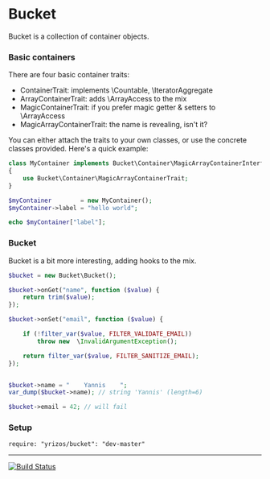 Bucket
======

Bucket is a collection of container objects.

### Basic containers

There are four basic container traits: 

- ContainerTrait: implements \Countable, \IteratorAggregate
- ArrayContainerTrait: adds \ArrayAccess to the mix
- MagicContainerTrait: if you prefer magic getter & setters to \ArrayAccess
- MagicArrayContainerTrait: the name is revealing, isn't it?

You can either attach the traits to your own classes, or use the concrete classes provided. Here's a quick example: 

```php
class MyContainer implements Bucket\Container\MagicArrayContainerInterface
{
    use Bucket\Container\MagicArrayContainerTrait;
}

$myContainer        = new MyContainer();
$myContainer->label = "hello world";

echo $myContainer["label"];
```

### Bucket

Bucket is a bit more interesting, adding hooks to the mix.

```php
$bucket = new Bucket\Bucket();

$bucket->onGet("name", function ($value) {
    return trim($value);
});

$bucket->onSet("email", function ($value) {

    if (!filter_var($value, FILTER_VALIDATE_EMAIL))
        throw new  \InvalidArgumentException();

    return filter_var($value, FILTER_SANITIZE_EMAIL);
});


$bucket->name = "    Yannis    ";
var_dump($bucket->name); // string 'Yannis' (length=6)

$bucket->email = 42; // will fail
```

### Setup

    require: "yrizos/bucket": "dev-master"

---

[![Build Status](https://travis-ci.org/yrizos/bucket.png?branch=master)](https://travis-ci.org/yrizos/bucket)